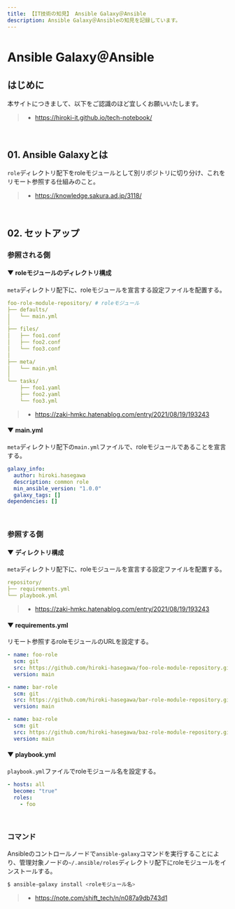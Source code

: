 ```yaml
---
title: 【IT技術の知見】 Ansible Galaxy＠Ansible
description: Ansible Galaxy＠Ansibleの知見を記録しています。
---
```


# Ansible Galaxy＠Ansible

## はじめに

本サイトにつきまして、以下をご認識のほど宜しくお願いいたします。

> - https://hiroki-it.github.io/tech-notebook/

<br>

## 01. Ansible Galaxyとは

`role`ディレクトリ配下をroleモジュールとして別リポジトリに切り分け、これをリモート参照する仕組みのこと。

> - https://knowledge.sakura.ad.jp/3118/

<br>

## 02. セットアップ

### 参照される側

#### ▼ roleモジュールのディレクトリ構成

`meta`ディレクトリ配下に、roleモジュールを宣言する設定ファイルを配置する。

```yaml
foo-role-module-repository/ # roleモジュール
├── defaults/
│   └── main.yml
│
├── files/
│   ├── foo1.conf
│   ├── foo2.conf
│   └── foo3.conf
│
├── meta/
│   └── main.yml
│
└── tasks/
    ├── foo1.yaml
    ├── foo2.yaml
    └── foo3.yml
```

> - https://zaki-hmkc.hatenablog.com/entry/2021/08/19/193243

#### ▼ main.yml

`meta`ディレクトリ配下の`main.yml`ファイルで、roleモジュールであることを宣言する。

```yaml
galaxy_info:
  author: hiroki.hasegawa
  description: common role
  min_ansible_version: "1.0.0"
  galaxy_tags: []
dependencies: []
```

<br>

### 参照する側

#### ▼ ディレクトリ構成

`meta`ディレクトリ配下に、roleモジュールを宣言する設定ファイルを配置する。

```yaml
repository/
├── requirements.yml
└── playbook.yml
```

> - https://zaki-hmkc.hatenablog.com/entry/2021/08/19/193243

#### ▼ requirements.yml

リモート参照するroleモジュールのURLを設定する。

```yaml
- name: foo-role
  scm: git
  src: https://github.com/hiroki-hasegawa/foo-role-module-repository.git
  version: main

- name: bar-role
  scm: git
  src: https://github.com/hiroki-hasegawa/bar-role-module-repository.git
  version: main

- name: baz-role
  scm: git
  src: https://github.com/hiroki-hasegawa/baz-role-module-repository.git
  version: main
```

#### ▼ playbook.yml

`playbook.yml`ファイルでroleモジュール名を設定する。

```yaml
- hosts: all
  become: "true"
  roles:
    - foo
```

<br>

### コマンド

Ansibleのコントロールノードで`ansible-galaxy`コマンドを実行することにより、管理対象ノードの`~/.ansible/roles`ディレクトリ配下にroleモジュールをインストールする。

```bash
$ ansible-galaxy install <roleモジュール名>
```

> - https://note.com/shift_tech/n/n087a9db743d1

<br>
